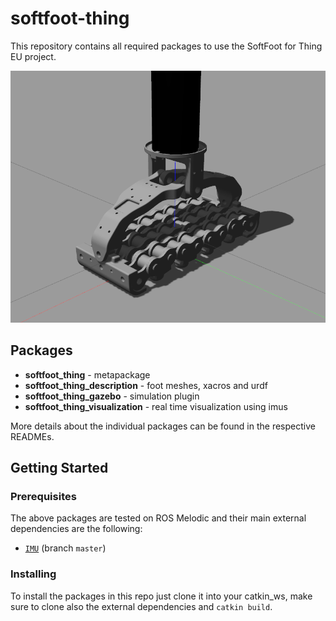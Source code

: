 # softfoot-thing

This repository contains all required packages to use the SoftFoot for Thing EU project.

![SoftFootV2](https://github.com/CentroEPiaggio/softfoot-thing/blob/master/images/softfoot-gazebo.png)

## Packages

* **softfoot_thing** - metapackage
* **softfoot_thing_description** - foot meshes, xacros and urdf
* **softfoot_thing_gazebo** - simulation plugin
* **softfoot_thing_visualization** - real time visualization using imus

More details about the individual packages can be found in the respective READMEs.

## Getting Started

### Prerequisites

The above packages are tested on ROS Melodic and their main external dependencies are the following:

* [`IMU`](https://github.com/NMMI/IMU) (branch `master`)

### Installing

To install the packages in this repo just clone it into your catkin_ws, make sure to clone also the external dependencies and `catkin build`.
